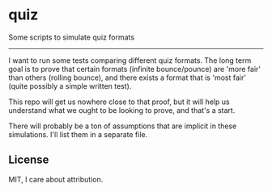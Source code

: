 # quiz
Some scripts to simulate quiz formats

---

I want to run some tests comparing different quiz formats. The long term goal is to prove that certain formats (infinite bounce/pounce) are 'more fair' than others (rolling bounce), and there exists a format that is 'most fair' (quite possibly a simple written test). 

This repo will get us nowhere close to that proof, but it will help us understand what we ought to be looking to prove, and that's a start.

There will probably be a ton of assumptions that are implicit in these simulations. I'll list them in a separate file.

## License
MIT, I care about attribution.